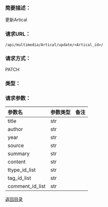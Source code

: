 ### **简要描述：**

更新Artical

### **请求URL：**

`/api/multimedia/Artical/update/<Artical_id>/`

### **请求方式：**

PATCH

### **类型：**


### **请求参数：**

|参数名|参数类型|备注|
|:--|:--|:--|
|title|str||
|author|str||
|year|str||
|source|str||
|summary|str||
|content|str||
|ttype_id_list|str||
|tag_id_list|str||
|comment_id_list|str||

[返回目录](../base.md)